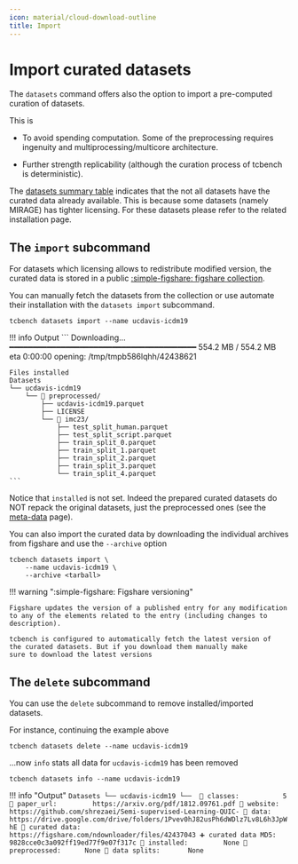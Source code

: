 ```yaml
---
icon: material/cloud-download-outline
title: Import
---
```


# Import curated datasets

The `datasets` command offers also the option
to import a pre-computed curation of datasets.

This is 

* To avoid spending computation. 
Some of the preprocessing requires ingenuity and
multiprocessing/multicore architecture. 

* Further strength replicability (although
the curation process of tcbench is deterministic).

The [datasets summary table](/tcbench/datasets/#table-datasets-properties) indicates that the
not all datasets have the curated data already available.
This is because some datasets (namely MIRAGE) has
tighter licensing. For these datasets
please refer to the related installation page.

## The `import` subcommand

For datasets which licensing allows to redistribute
modified version, the curated data is stored
in a public [:simple-figshare: figshare collection](https://figshare.com/collections/IMC23_artifacts_-_Replication_Contrastive_Learning_and_Data_Augmentation_in_Traffic_Classification_Using_a_Flowpic_Input_Representation/6849252).

You can manually fetch the datasets from the collection or use
automate their installation with the `datasets import` subcommand.

```
tcbench datasets import --name ucdavis-icdm19
```

!!! info Output
	```
	Downloading... ━━━━━━━━━━━━━━━━━━━━━━━━━━━━━━━━━━━━━━━━ 554.2 MB / 554.2 MB eta 0:00:00
	opening: /tmp/tmpb586lqhh/42438621

	Files installed
	Datasets
	└── ucdavis-icdm19
		└── 📁 preprocessed/
			├── ucdavis-icdm19.parquet
			├── LICENSE
			└── 📁 imc23/
				├── test_split_human.parquet
				├── test_split_script.parquet
				├── train_split_0.parquet
				├── train_split_1.parquet
				├── train_split_2.parquet
				├── train_split_3.parquet
				└── train_split_4.parquet
	```


Notice that `installed` is not set. Indeed
the prepared curated datasets do NOT repack
the original datasets, just the preprocessed ones 
(see the [meta-data](/tcbench/datasets/metadata/#samples-count-reports) page).

You can also import the curated data by downloading the individual
archives from figshare and use the `--archive` option

```
tcbench datasets import \
	--name ucdavis-icdm19 \
	--archive <tarball>
```

!!! warning ":simple-figshare: Figshare versioning"
	
	Figshare updates the version of a published entry for any modification
    to any of the elements related to the entry (including changes to 
    description). 

	tcbench is configured to automatically fetch the latest version of
    the curated datasets. But if you download them manually make
    sure to download the latest versions


## The `delete` subcommand

You can use the `delete` subcommand to remove installed/imported datasets.

For instance, continuing the example above

```
tcbench datasets delete --name ucdavis-icdm19
```

...now `info` stats all data for `ucdavis-icdm19` has been removed

```
tcbench datasets info --name ucdavis-icdm19
```
!!! info "Output"
	```
	Datasets
	└── ucdavis-icdm19
		└──  🚩 classes:           5
			 🔗 paper_url:         https://arxiv.org/pdf/1812.09761.pdf
			 🔗 website:           https://github.com/shrezaei/Semi-supervised-Learning-QUIC-
			 🔗 data:              https://drive.google.com/drive/folders/1Pvev0hJ82usPh6dWDlz7Lv8L6h3JpWhE
	         🔗 curated data:      https://figshare.com/ndownloader/files/42437043
	         ➕ curated data MD5:  9828cce0c3a092ff19ed77f9e07f317c
			 📁 installed:         None
			 📁 preprocessed:      None
			 📁 data splits:       None
	```
